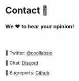 # Contact 📡

### We ❤ to hear your opinion!
<br/>

<br/>

<span class="text-xl"><span class="font-bold">🐤 Twitter:</span> [@coollabsio](https://twitter.com/coollabsio)</span>

<span class="text-xl"><span class="font-bold">💬 Chat:</span> [Discord](https://discord.gg/bvS3WhR)</span>

<span class="text-xl"><span class="font-bold">🐛 Bugreports:</span> [Github](https://github.com/coollabsio)</span>
